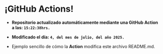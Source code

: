 # ¡GitHub Actions!
* **Repositorio actualizado automáticamente mediante una GitHub Action a las: `15:22:38hrs.`**
* **Modificado el día: `4, del mes de julio, del año 2025.`**

* Ejemplo sencillo de cómo la **Action** modifica este archivo README.md.
